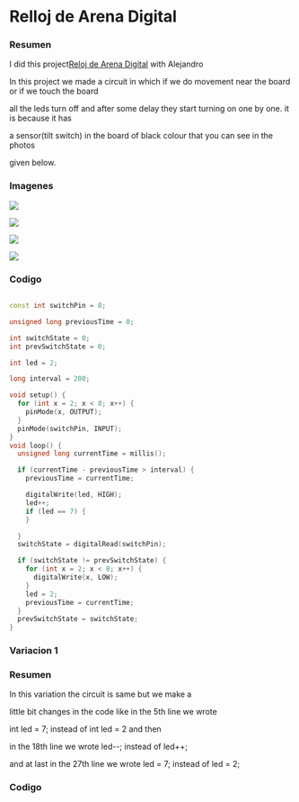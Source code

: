# Relloj de Arena Digital

### Resumen

I did this project[Reloj de Arena Digital](https://github.com/Hanzla55/Arduino/blob/main/Reloj%20de%20Arena%20Digital.md) with Alejandro 


In this project we made a circuit ìn which if we do movement near the board or if we touch the board


all the leds turn off and after some delay they start turning on one by one. it is because it has 


a sensor(tilt switch) in the board of black colour that you can see in the photos 


given below.



### Imagenes



![](https://raw.githubusercontent.com/Hanzla55/Arduino/main/reloj%201.jpg)




![](https://raw.githubusercontent.com/Hanzla55/Arduino/main/reloj%202.jpg)





![](https://raw.githubusercontent.com/Hanzla55/Arduino/main/reloj%203.jpg)






![](https://raw.githubusercontent.com/Hanzla55/Arduino/main/reloj%204.jpg)







### Codigo

``` C++

const int switchPin = 8;

unsigned long previousTime = 0;

int switchState = 0;
int prevSwitchState = 0;

int led = 2;

long interval = 200;

void setup() {
  for (int x = 2; x < 8; x++) {
    pinMode(x, OUTPUT);
  }
  pinMode(switchPin, INPUT);
}
void loop() {
  unsigned long currentTime = millis();

  if (currentTime - previousTime > interval) {
    previousTime = currentTime;

    digitalWrite(led, HIGH);
    led++;
    if (led == 7) {
    }

  }
  switchState = digitalRead(switchPin);

  if (switchState != prevSwitchState) {
    for (int x = 2; x < 8; x++) {
      digitalWrite(x, LOW);
    }
    led = 2;
    previousTime = currentTime;
  }
  prevSwitchState = switchState;
}
```



### Variacion 1


### Resumen


In this variation the circuit is same but we make a


little bit changes in the code like in the 5th line we wrote


int led = 7;  instead of int led = 2 and then


in the 18th line we wrote led--;  instead of led++;


and at last in the 27th line we wrote led = 7; instead of led = 2;


### Codigo
